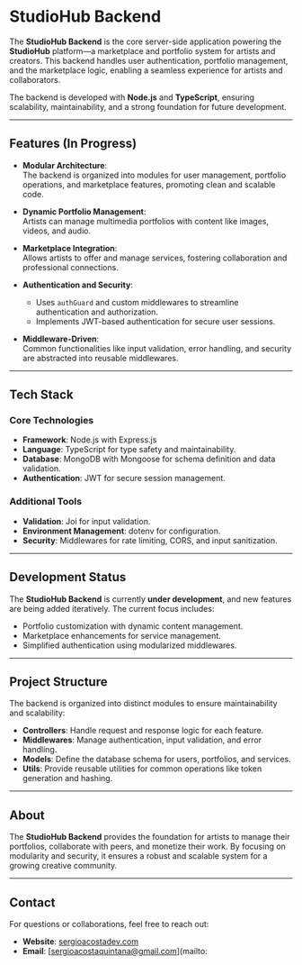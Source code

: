 # StudioHub Backend

The **StudioHub Backend** is the core server-side application powering the **StudioHub** platform—a marketplace and portfolio system for artists and creators. This backend handles user authentication, portfolio management, and the marketplace logic, enabling a seamless experience for artists and collaborators.

The backend is developed with **Node.js** and **TypeScript**, ensuring scalability, maintainability, and a strong foundation for future development.

---

## Features (In Progress)

- **Modular Architecture**:  
  The backend is organized into modules for user management, portfolio operations, and marketplace features, promoting clean and scalable code.

- **Dynamic Portfolio Management**:  
  Artists can manage multimedia portfolios with content like images, videos, and audio.

- **Marketplace Integration**:  
  Allows artists to offer and manage services, fostering collaboration and professional connections.

- **Authentication and Security**:  
  - Uses `authGuard` and custom middlewares to streamline authentication and authorization.  
  - Implements JWT-based authentication for secure user sessions.

- **Middleware-Driven**:  
  Common functionalities like input validation, error handling, and security are abstracted into reusable middlewares.

---

## Tech Stack

### Core Technologies
- **Framework**: Node.js with Express.js
- **Language**: TypeScript for type safety and maintainability.
- **Database**: MongoDB with Mongoose for schema definition and data validation.
- **Authentication**: JWT for secure session management.

### Additional Tools
- **Validation**: Joi for input validation.
- **Environment Management**: dotenv for configuration.
- **Security**: Middlewares for rate limiting, CORS, and input sanitization.

---

## Development Status

The **StudioHub Backend** is currently **under development**, and new features are being added iteratively. The current focus includes:
- Portfolio customization with dynamic content management.
- Marketplace enhancements for service management.
- Simplified authentication using modularized middlewares.

---

## Project Structure

The backend is organized into distinct modules to ensure maintainability and scalability:

- **Controllers**: Handle request and response logic for each feature.
- **Middlewares**: Manage authentication, input validation, and error handling.
- **Models**: Define the database schema for users, portfolios, and services.
- **Utils**: Provide reusable utilities for common operations like token generation and hashing.

---

## About

The **StudioHub Backend** provides the foundation for artists to manage their portfolios, collaborate with peers, and monetize their work. By focusing on modularity and security, it ensures a robust and scalable system for a growing creative community.

---

## Contact

For questions or collaborations, feel free to reach out:

- **Website**: [sergioacostadev.com](https://sergioacostadev.com)
- **Email**: [sergioacostaquintana@gmail.com](mailto:
